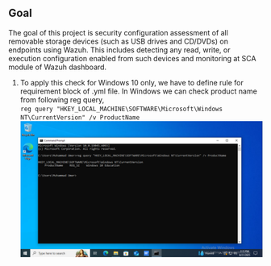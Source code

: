 ## Goal

The goal of this project is security configuration assessment of all removable storage devices (such as USB drives and CD/DVDs) on endpoints using Wazuh. This includes detecting any read, write, or execution configuration enabled from such devices and monitoring at SCA module of Wazuh dashboard.

1. To apply this check for Windows 10 only, we have to define rule for requirement block of .yml file. In Windows we can check product name from following reg query,<br>
`reg query "HKEY_LOCAL_MACHINE\SOFTWARE\Microsoft\Windows NT\CurrentVersion" /v ProductName`<br>
![reg query for targeted OS](CD-DVD-and-removable-storage-access-check-screenshots/2.png)
